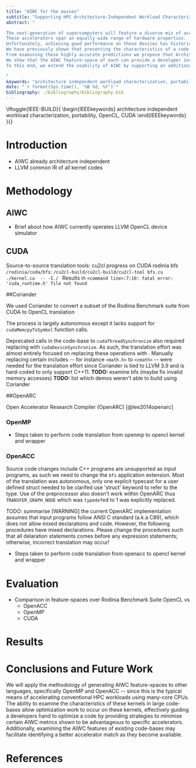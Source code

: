 ```yaml
---
title: "AIWC for the masses"
subtitle: "Supporting HPC Architecture-Independent Workload Characterization on OpenMP, OpenACC, Cuda and OpenCL"
abstract: "

The next-generation of supercomputers will feature a diverse mix of accelerator devices.
These accelerators span an equally wide range of hardware properties.
Unfortunately, achieving good performance on these devices has historically used multiple programming languages, but in the present day results in fragmentation of implementation -- where an increasing amount of a programmers effort is expended to migrate codes between languages in order to examine performance of a new device when it hits the market.
We have previously shown that presenting the characteristics of a code in a architecture-independent fashion is useful to predict exection times.
From examining these highly accurate predictions we propose that Architecture-Independent Workload Characterization (AIWC) metrics are also useful in determining the suitability of a code and potential accelerators.
We show that the AIWC feature-space of each can provide a developer insights around the suitability of the kernel code when initially selecting for, then optimizing on, a specific accelerator.
To this end, we extend the usability of AIWC by supporting an additional programming language -- specifically, we examine how AIWC metrics change between CUDA and OpenCL implmentations of identical applications commonly used in scientific benchmarking.

"
keywords: "architecture independent workload characterization, portability, OpenCL, CUDA"
date: "`r format(Sys.time(), '%B %d, %Y')`"
bibliography: ./bibliography/bibliography.bib
---
```


<!--IEEE needs the keywords to be set here :(-->
\iftoggle{IEEE-BUILD}{
\begin{IEEEkeywords}
architecture independent workload characterization, portability, OpenCL, CUDA
\end{IEEEkeywords}
}{}


# Introduction

* AIWC already architecture independent
* LLVM common IR of all kernel codes 

# Methodology

## AIWC

* Brief about how AIWC currently operates LLVM OpenCL device simulator

## CUDA

Source-to-source translation tools:
cu2cl progress on CUDA rodinia bfs `/rodinia/cuda/bfs`:
`/cu2cl-build/cu2cl-build/cu2cl-tool bfs.cu ./kernel.cu  -- -I./ `
Results in `<command line>:7:10: fatal error: 'cuda_runtime.h' file not found`

##Coriander

We used Coriander to convert a subset of the Rodinia Benchmark suite from CUDA to OpenCL translation

The process is largely autonomous except it lacks support for `cudaMemcpyToSymbol` function calls.

Deprecated calls in the code-base to ``cudaThreadSynchronize`` also required replacing with ``cudaDeviceSynchronize``.
As such, the translation effort was almost entirely focused on replacing these operations with .
Manually replacing certain includes -- for instance `<math.h>` to `<cmath>` -- were needed for the translation effort since Coriander is tied to LLVM 3.9 and is hard-coded to only support C++11.
**TODO:** examine bfs (maybe fix invalid memory accesses)
**TODO:** list which demos weren't able to build using Coriander

##OpenARC

Open Accelerator Research Compiler (OpenARC) [@lee2014openarc]

### OpenMP 

* Steps taken to perform code translation from openmp to opencl kernel and wrapper

### OpenACC

Source code changes include C++ programs are unsupported as input programs, as such we need to change the `bfs` application extension.
Most of the translation was autonomous, only one explicit typecast for a user defined struct needed to be clarifed use 'struct' keyword to refer to the type.
Use of the preprocessor also doesn't work within OpenARC thus `TRANSFER_GRAPH_NODE` which was `typedef`ed to 1 was explicitly replaced.

TODO: summarise 
[WARNING] the current OpenARC implementation assumes that input programs follow ANSI C standard (a.k.a C89), which does not allow mixed declarations and code. However, the following procedures have mixed declarations. Please change the procedures such that all delaration statements comes before any expression statements; otherwise, incorrect translation may occur!



* Steps taken to perform code translation from openacc to opencl kernel and wrapper

# Evaluation

* Comparison in feature-spaces over Rodinia Benchmark Suite OpenCL vs
    + OpenACC
    + OpenMP
    + CUDA

# Results

# Conclusions and Future Work

We will apply the methodology of generating AIWC feature-spaces to other languages, specifically OpenMP and OpenACC -- since this is the typical means of accelerating conventional HPC workloads using many-core CPUs.
The ability to examine the characteristics of these kernels in large code-bases allow optimization work to occur on these kernels, effectively guiding a developers hand to optimize a code by providing strategies to minimise certain AIWC metrics shown to be advantageous to specific accelerators.
Additionally, examining the AIWC features of existing code-bases may facilitate identifying a better accelerator match as they become available.

# References
